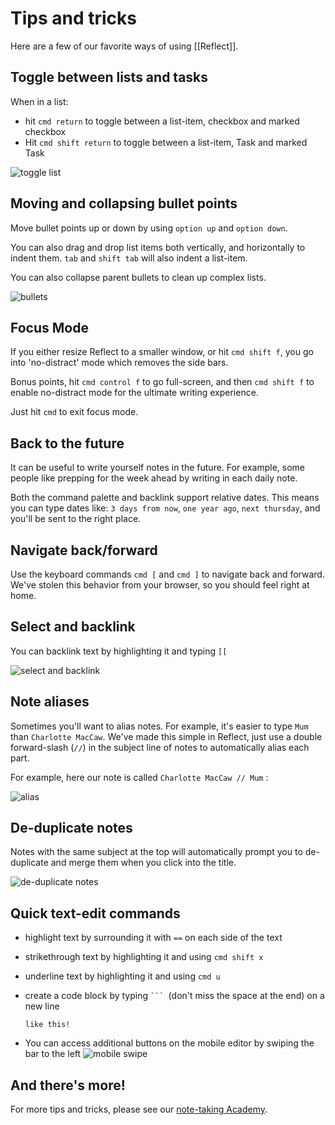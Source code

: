 # Tips and tricks

Here are a few of our favorite ways of using [[Reflect]].

## Toggle between lists and tasks

When in a list:
- hit `cmd return` to toggle between a list-item, checkbox and marked checkbox
- Hit `cmd shift return` to toggle between a list-item, Task and marked Task

![toggle list](https://firebasestorage.googleapis.com/v0/b/reflect-prod.appspot.com/o/users%2FRzMNsM9Yy6MSukW9heBcayO8qGH3%2F61b4aa9462f9456a9098290a59c6a57f?alt=media\&token=b6af5a1d-d058-4201-adaa-cba35d4600f9)

## Moving and collapsing bullet points

Move bullet points up or down by using `option up` and `option down`.

You can also drag and drop list items both vertically, and horizontally to indent them. `tab` and `shift tab` will also indent a list-item.

You can also collapse parent bullets to clean up complex lists.

![bullets](https://firebasestorage.googleapis.com/v0/b/reflect-prod.appspot.com/o/users%2FRzMNsM9Yy6MSukW9heBcayO8qGH3%2Ff9c855fecc5f4714bcab77359f9e1241?alt=media\&token=be2b79ff-2802-4395-8504-306ca7490898)

## Focus Mode

If you either resize Reflect to a smaller window, or hit `cmd shift f`, you go into 'no-distract' mode which removes the side bars.

Bonus points, hit `cmd control f` to go full-screen, and then `cmd shift f` to enable no-distract mode for the ultimate writing experience.

Just hit `cmd` to exit focus mode.

## Back to the future

It can be useful to write yourself notes in the future. For example, some people like prepping for the week ahead by writing in each daily note.

Both the command palette and backlink support relative dates. This means you can type dates like: `3 days from now`, `one year ago`, `next thursday`, and you'll be sent to the right place.

## Navigate back/forward

Use the keyboard commands `cmd [` and `cmd ]` to navigate back and forward. We've stolen this behavior from your browser, so you should feel right at home.

## Select and backlink

You can backlink text by highlighting it and typing `[[`

![select and backlink](https://firebasestorage.googleapis.com/v0/b/reflect-prod.appspot.com/o/users%2FRzMNsM9Yy6MSukW9heBcayO8qGH3%2Ffb2fc2844d6d4e99a7819d509ccb62a4?alt=media\&token=e08eed18-f034-400a-bab1-944b50bb68a8)

## Note aliases

Sometimes you'll want to alias notes. For example, it's easier to type `Mum` than `Charlotte MacCaw`. We've made this simple in Reflect, just use a double forward-slash (`//`) in the subject line of notes to automatically alias each part.

For example, here our note is called `Charlotte MacCaw // Mum` :

![alias](https://firebasestorage.googleapis.com/v0/b/reflect-prod.appspot.com/o/users%2FRzMNsM9Yy6MSukW9heBcayO8qGH3%2Fddecc9ebdf5847e79d19a6011acc0b69?alt=media\&token=e36154d1-1121-49f5-9291-b1e9608a64dc)

## De-duplicate notes

Notes with the same subject at the top will automatically prompt you to de-duplicate and merge them when you click into the title.

![de-duplicate notes](https://firebasestorage.googleapis.com/v0/b/reflect-prod.appspot.com/o/users%2FRzMNsM9Yy6MSukW9heBcayO8qGH3%2Ffc675eaced9e41e3a5cc14eb4c447d6d?alt=media\&token=7ad18d12-9732-42c5-840c-95413159139d)

## Quick text-edit commands

- highlight text by surrounding it with `==` on each side of the text
- strikethrough text by highlighting it and using `cmd shift x`
- underline text by highlighting it and using `cmd u`
- create a code block by typing ` ```  `(don't miss the space at the end) on a new line

  ```
  like this!
  ```
- You can access additional buttons on the mobile editor by swiping the bar to the left
  ![mobile swipe](https://firebasestorage.googleapis.com/v0/b/reflect-prod.appspot.com/o/users%2FRzMNsM9Yy6MSukW9heBcayO8qGH3%2F44781b322b49446487add11743defd2d?alt=media\&token=06a9985d-9174-41fb-9bb9-76501f736dda)

## And there's more!

For more tips and tricks, please see our [note-taking Academy](https://reflect.academy/).